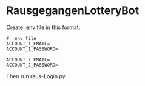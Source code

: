 # RausgegangenLotteryBot

Create .env file in this format:
```
# .env file
ACCOUNT_1_EMAIL=
ACCOUNT_1_PASSWORD=

ACCOUNT_2_EMAIL=
ACCOUNT_2_PASSWORD=
```
Then run raus-Login.py

